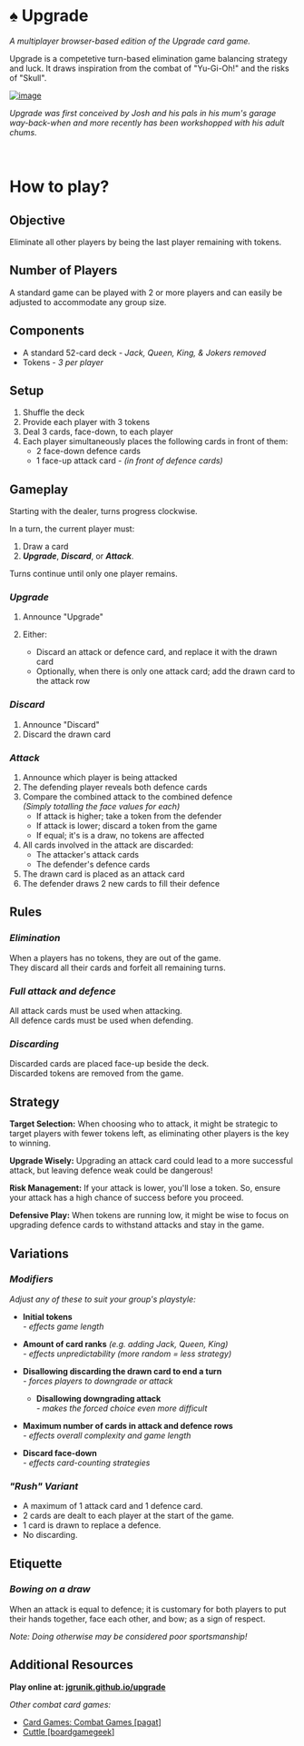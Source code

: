 # ♠ Upgrade

_A multiplayer browser-based edition of the Upgrade card game._

Upgrade is a competetive turn-based elimination game balancing strategy and luck. It draws inspiration from the combat of "Yu-Gi-Oh!" and the risks of "Skull".

[![image](https://github.com/jgrunik/upgrade/assets/14305136/bcb4baef-4e77-45f8-aaba-320532cd720b)](https://jgrunik.github.io/upgrade/)

_Upgrade was first conceived by Josh and his pals in his mum's garage way-back-when and more recently has been workshopped with his adult chums._

<br/>

# How to play?

## Objective

Eliminate all other players by being the last player remaining with tokens.

## Number of Players

A standard game can be played with 2 or more players and can easily be adjusted to accommodate any group size.

## Components

- A standard 52-card deck - _Jack, Queen, King, & Jokers removed_
- Tokens - _3 per player_

## Setup

1. Shuffle the deck
2. Provide each player with 3 tokens
3. Deal 3 cards, face-down, to each player
4. Each player simultaneously places the following cards in front of them:
   - 2 face-down defence cards
   - 1 face-up attack card - _(in front of defence cards)_

## Gameplay

Starting with the dealer, turns progress clockwise.

In a turn, the current player must:

1. Draw a card
2. **_Upgrade_**, **_Discard_**, or **_Attack_**.

Turns continue until only one player remains.

### **_Upgrade_**

1. Announce "Upgrade"
2. Either:

   - Discard an attack or defence card, and replace it with the drawn card
   - Optionally, when there is only one attack card; add the drawn card to the attack row

### **_Discard_**

1. Announce "Discard"
2. Discard the drawn card

### **_Attack_**

1. Announce which player is being attacked
2. The defending player reveals both defence cards
3. Compare the combined attack to the combined defence\
   _(Simply totalling the face values for each)_
   - If attack is higher; take a token from the defender
   - If attack is lower; discard a token from the game
   - If equal; it's is a draw, no tokens are affected
4. All cards involved in the attack are discarded:
   - The attacker's attack cards
   - The defender's defence cards
5. The drawn card is placed as an attack card
6. The defender draws 2 new cards to fill their defence

## Rules

### _Elimination_

When a players has no tokens, they are out of the game.  
They discard all their cards and forfeit all remaining turns.

### _Full attack and defence_

All attack cards must be used when attacking.  
All defence cards must be used when defending.

### _Discarding_

Discarded cards are placed face-up beside the deck.  
Discarded tokens are removed from the game.

## Strategy

**Target Selection:** When choosing who to attack, it might be strategic to target players with fewer tokens left, as eliminating other players is the key to winning.

**Upgrade Wisely:** Upgrading an attack card could lead to a more successful attack, but leaving defence weak could be dangerous!

**Risk Management:** If your attack is lower, you'll lose a token. So, ensure your attack has a high chance of success before you proceed.

**Defensive Play:** When tokens are running low, it might be wise to focus on upgrading defence cards to withstand attacks and stay in the game.

## Variations

### _Modifiers_

_Adjust any of these to suit your group's playstyle:_

- **Initial tokens**\
   _- effects game length_

- **Amount of card ranks** _(e.g. adding Jack, Queen, King)_\
  _- effects unpredictability (more random = less strategy)_

- **Disallowing discarding the drawn card to end a turn**\
  _- forces players to downgrade or attack_

  - **Disallowing downgrading attack**\
    _- makes the forced choice even more difficult_

- **Maximum number of cards in attack and defence rows**\
  _- effects overall complexity and game length_

- **Discard face-down**\
  _- effects card-counting strategies_

### _**"Rush"** Variant_

- A maximum of 1 attack card and 1 defence card.
- 2 cards are dealt to each player at the start of the game.
- 1 card is drawn to replace a defence.
- No discarding.

## Etiquette

### _Bowing on a draw_

When an attack is equal to defence; it is customary for both players to put their hands together, face each other, and bow; as a sign of respect.  

_Note: Doing otherwise may be considered poor sportsmanship!_

## Additional Resources

**Play online at: [jgrunik.github.io/upgrade](http://jgrunik.github.io/upgrade)**

_Other combat card games:_

- [Card Games: Combat Games [pagat]](https://www.pagat.com/combat/)
- [Cuttle [boardgamegeek]](https://boardgamegeek.com/boardgame/115370/cuttle)
